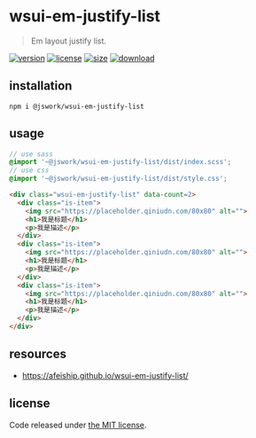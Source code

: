 # wsui-em-justify-list
> Em layout justify list.

[![version][version-image]][version-url]
[![license][license-image]][license-url]
[![size][size-image]][size-url]
[![download][download-image]][download-url]

## installation
```shell
npm i @jswork/wsui-em-justify-list
```

## usage
```scss
// use sass
@import '~@jswork/wsui-em-justify-list/dist/index.scss';
// use css
@import '~@jswork/wsui-em-justify-list/dist/style.css';
```

```html
<div class="wsui-em-justify-list" data-count=2>
  <div class="is-item">
    <img src="https://placeholder.qiniudn.com/80x80" alt="">
    <h1>我是标题</h1>
    <p>我是描述</p>
  </div>
  <div class="is-item">
    <img src="https://placeholder.qiniudn.com/80x80" alt="">
    <h1>我是标题</h1>
    <p>我是描述</p>
  </div>
  <div class="is-item">
    <img src="https://placeholder.qiniudn.com/80x80" alt="">
    <h1>我是标题</h1>
    <p>我是描述</p>
  </div>
</div>
```

## resources
- https://afeiship.github.io/wsui-em-justify-list/

## license
Code released under [the MIT license](https://github.com/afeiship/wsui-em-justify-list/blob/master/LICENSE.txt).

[version-image]: https://img.shields.io/npm/v/@jswork/wsui-em-justify-list
[version-url]: https://npmjs.org/package/@jswork/wsui-em-justify-list

[license-image]: https://img.shields.io/npm/l/@jswork/wsui-em-justify-list
[license-url]: https://github.com/afeiship/wsui-em-justify-list/blob/master/LICENSE.txt

[size-image]: https://img.shields.io/bundlephobia/minzip/@jswork/wsui-em-justify-list
[size-url]: https://github.com/afeiship/wsui-em-justify-list/blob/master/dist/wsui-em-justify-list.min.js

[download-image]: https://img.shields.io/npm/dm/@jswork/wsui-em-justify-list
[download-url]: https://www.npmjs.com/package/@jswork/wsui-em-justify-list

